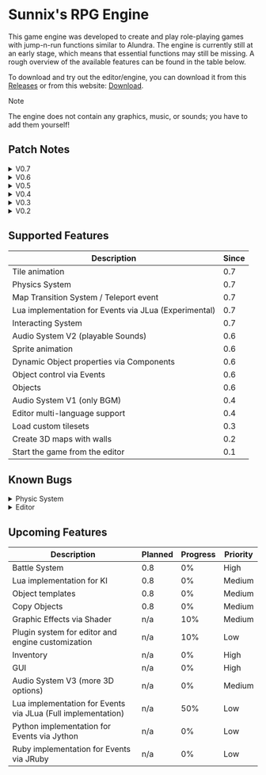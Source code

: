 # Sunnix's RPG Engine

This game engine was developed to create and play role-playing games with jump-n-run functions similar to Alundra.
The engine is currently still at an early stage, which means that essential functions may still be missing.
A rough overview of the available features can be found in the table below.

To download and try out the editor/engine, you can download it from this [Releases](https://github.com/Sunnnix/Sunnixs_RPG_Engine/releases/tag/V0.7) or from this website: [Download](https://sunnix.de/downloads).

> [!NOTE]
> The engine does not contain any graphics, music, or sounds; you have to add them yourself!

## Patch Notes

<details>
    <summary>V0.7</summary>

### New Features
- **Global Variables** for conditional control of events.
- **Objects with Events and Components**:
    - New object shadow rendering.
    - Local Object Variables.
    - Objects can be enabled/disabled:
        - Disabled objects are not rendered, have no physics, and no events are executed (except for init run types).
    - **Events**:
        - Change Object Variable.
        - Change Global Variable.
        - Change Object State.
        - Change Object Properties (only enable/disable).
        - Global Tint.
        - Teleport.
        - Look At.
        - Lua Script Execution (Experimental).
        - Camera Control.
        - Change Tile (graphical changes only).
    - **Components**:
        - Physics Component for handling object collisions and interactions.
    - **Event List**:
        - Support for multiple event lists per object.
        - **Conditions**: Event lists only run if all conditions are met.
            - Number Condition (for global and local number variables).
        - **Run Types**:
            - Auto (Runs automatically).
            - Init (Runs once during world initialization).
            - Player Consult (Runs when player presses action in front of the object).
            - Touch (Runs when the player touches this object).
            - Step On (Runs only when the player moves downwards).
            - Touch Bottom (Runs when the player moves upwards).
            - Touch South (Runs when the player moves north).
            - Touch East (Runs when the player moves west).
            - Touch West (Runs when the player moves east).
            - Touch North (Runs when the player moves south).
        - Events can now run in parallel.

### User Interface Improvements
- **Textbox**: Added a Yes/No option for dialogues.
- **Tile Animation**: Animated tiles for dynamic environments.
- **Undo/Redo System**:
    - Support for undo/redo when drawing or copying tiles.
- **Copy/Paste System**:
    - Selected tiles in mode `F1` can now be copied and pasted.

### Map Editor Enhancements
- **Project Properties**:
    - Project name can be modified.
    - Option to display PlayStation or Xbox buttons in the text box.
- **New Option** to move wall textures up when changing wall size.
- **New Popup Menu**: Allows setting the player's starting position when editing objects.

### Performance and Stability
- **Render Ordering**: Fixed issues with render ordering.
- **Fill Option**: No longer works recursively, reducing memory usage and preventing stack overflow errors.
- **Engine Memory Usage**: Reduced by 65%.
- **Rendering Performance**: Massively improved.

### Miscellaneous
- Added a tile ladder option for better object traversal.

</details>

<details>
    <summary>V0.6</summary>

- Objects with events and components
    - Events
        - Move
        - Wait
        - Message
        - Play Sound
    - Components
        - Render
- Event controlled textbox
- Object animation V1
- Audio System for playing Sounds
- Object states

</details>

<details>
  <summary>V0.5</summary>
  
  - New loading dialog
  - Audio system
    - Audio files can now be loaded into the game file.
    - Maps can now have audio files assigned as background music.
  - Language packs (texts are now loaded from language packs, allowing the editor to support multiple languages)

</details>

<details>
  <summary>V0.4</summary>
  
  - With the CTRL key you can:
    - Scroll with the mouse wheel (initially only the map and not the tileset)
    - Drag with the left (primary) mouse button to move your view.
    - With the Shift key, you now have an additional layer per tile. This layer is drawn above the previous layer.
  - Additionally, you can now choose between SingleDraw (draw a single tile), DragFillDraw-Rect (drag from a start point to an endpoint and fill all tiles in between in a rectangle), and the normal Fill (like in Paint).
  - You can also toggle the grid on and off.
  - Finally, I have added options under the "Game" menu when opening the game.

</details>

<details>
  <summary>V0.3</summary>

  - Added start map
    - To run the game, you now have to select a start map.
    - The selected map is displayed in green.
    - This allows for testing each map individually.
  - Added tilesets
    - These are available under the Resource Manager.
  - The selected graphic of the tileset of maps now runs over the tilesets.

</details>

<details>
  <summary>V0.2</summary>

  - Added modules and modes
  - 3 Modes for:
    - (F1) Selecting tiles to manipulate them in height and, in the future, setting tile properties.
    - (F2) Drawing the top/ground of a tile.
    - (F3) Drawing the walls of tiles.
  - Added wall handling

</details>

## Supported Features

| Description                                           | Since |
|-------------------------------------------------------|-------|
| Tile animation                                        | 0.7   |
| Physics System                                        | 0.7   |
| Map Transition System / Teleport event                | 0.7   |
| Lua implementation for Events via JLua (Experimental) | 0.7   |
| Interacting System                                    | 0.7   |
| Audio System V2 (playable Sounds)                     | 0.6   |
| Sprite animation                                      | 0.6   |
| Dynamic Object properties via Components              | 0.6   |
| Object control via Events                             | 0.6   |
| Objects                                               | 0.6   |
| Audio System V1 (only BGM)                            | 0.4   |
| Editor multi-language support                         | 0.4   |
| Load custom tilesets                                  | 0.3   |
| Create 3D maps with walls                             | 0.2   |
| Start the game from the editor                        | 0.1   |

## Known Bugs
<details>
    <summary>Physic System</summary>

    A moving object can get stuck on a stair when moving against another object on that stair.
    Additionally, if an object runs up the stairs and collides with an object that is jumping, 
    the other objects get teleported above the jumping object.
    
</details>
<details>
    <summary>Editor</summary>

    Sometimes, parallel threads do not terminate correctly, causing the Java program to continue running. 
    In such cases, the program must be closed using the task manager.
</details>

## Upcoming Features

| Description                                                  | Planned | Progress | Priority |
|--------------------------------------------------------------|---------|----------|----------|
| Battle System                                                | 0.8     | 0%       | High     |
| Lua implementation for KI                                    | 0.8     | 0%       | Medium   |
| Object templates                                             | 0.8     | 0%       | Medium   |
| Copy Objects                                                 | 0.8     | 0%       | Medium   |
| Graphic Effects via Shader                                   | n/a     | 10%      | Medium   |
| Plugin system for editor and engine customization            | n/a     | 10%      | Low      |
| Inventory                                                    | n/a     | 0%       | High     |
| GUI                                                          | n/a     | 0%       | High     |
| Audio System V3 (more 3D options)                            | n/a     | 0%       | Medium   |
| Lua implementation for Events via JLua (Full implementation) | n/a     | 50%      | Low      |
| Python implementation for Events via Jython                  | n/a     | 0%       | Low      |
| Ruby implementation for Events via JRuby                     | n/a     | 0%       | Low      |
